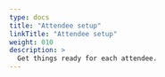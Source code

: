 ```yaml
---
type: docs
title: "Attendee setup"
linkTitle: "Attendee setup"
weight: 010
description: >
  Get things ready for each attendee.
---
```

